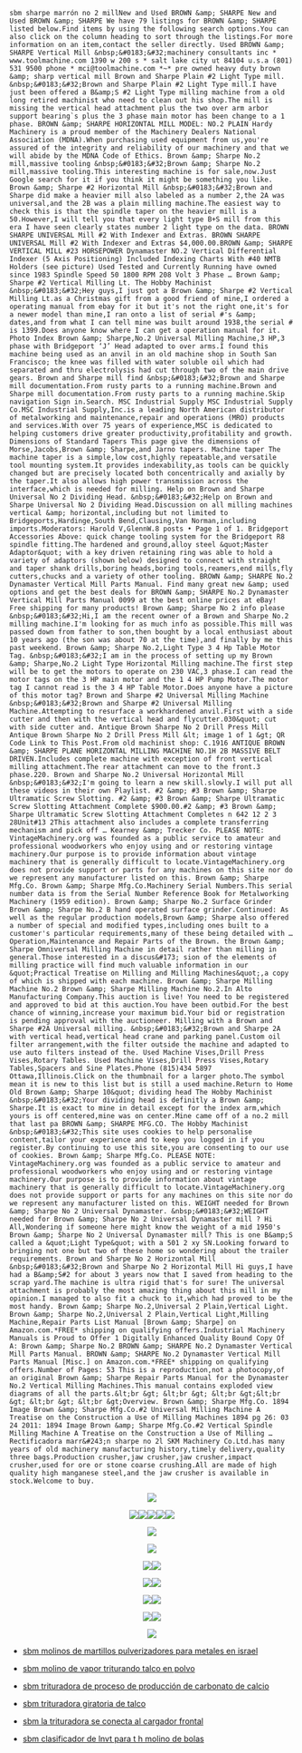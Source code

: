 
```
sbm sharpe marrón no 2 millNew and Used BROWN &amp; SHARPE New and Used BROWN &amp; SHARPE We have 79 listings for BROWN &amp; SHARPE listed below.Find items by using the following search options.You can also click on the column heading to sort through the listings.For more information on an item,contact the seller directly. Used BROWN &amp; SHARPE Vertical Mill &nbsp;&#0183;&#32;machinery consultants inc * www.toolmachine.com 1390 w 200 s * salt lake city ut 84104 u.s.a (801) 531 9500 phone * mci@toolmachine.com *~* pre owned heavy duty brown &amp; sharp vertical mill Brown and Sharpe Plain #2 Light Type mill. &nbsp;&#0183;&#32;Brown and Sharpe Plain #2 Light Type mill.I have just been offered a B&amp;S #2 Light Type milling machine from a old long retired machinist who need to clean out his shop.The mill is missing the vertical head attachment plus the two over arm arbor support bearing`s plus the 3 phase main motor has been change to a 1 phase. BROWN &amp; SHARPE HORIZONTAL MILL MODEL: NO.2 PLAIN Hardy Machinery is a proud member of the Machinery Dealers National Association (MDNA).When purchasing used equipment from us,you're assured of the integrity and reliability of our machinery and that we will abide by the MDNA Code of Ethics. Brown &amp; Sharpe No.2 mill,massive tooling &nbsp;&#0183;&#32;Brown &amp; Sharpe No.2 mill,massive tooling.This interesting machine is for sale,now.Just Google search for it if you think it might be something you like. Brown &amp; Sharpe #2 Horizontal Mill &nbsp;&#0183;&#32;Brown and Sharpe did make a heavier mill also labeled as a number 2,the 2A was universal,and the 2B was a plain milling machine.The easiest way to check this is that the spindle taper on the heavier mill is a 50.However,I will tell you that every light type B+S mill from this era I have seen clearly states number 2 light type on the data. BROWN SHARPE UNIVERSAL Mill #2 With Indexer and Extras. BROWN SHARPE UNIVERSAL Mill #2 With Indexer and Extras $4,000.00.BROWN &amp; SHARPE VERTICAL MILL #23 HORSEPOWER Dynamaster NO.2 Vertical Differential Indexer (5 Axis Positioning) Included Indexing Charts With #40 NMTB Holders (see picture) Used Tested and Currently Running have owned since 1983 Spindle Speed 50 1800 RPM 208 Volt 3 Phase … Brown &amp; Sharpe #2 Vertical Milling Lt. The Hobby Machinist &nbsp;&#0183;&#32;Hey guys,I just got a Brown &amp; Sharpe #2 Vertical Milling Lt.as a Christmas gift from a good friend of mine,I ordered a operating manual from ebay for it but it's not the right one,it's for a newer model than mine,I ran onto a list of serial #'s &amp; dates,and from what I can tell mine was built around 1938,the serial # is 1399.Does anyone know where I can get a operation manual for it. Photo Index Brown &amp; Sharpe,No.2 Universal Milling Machine,3 HP,3 phase with Bridgeport ‘J’ Head adapted to over arms.I found this machine being used as an anvil in an old machine shop in South San Francisco; the knee was filled with water soluble oil which had separated and thru electrolysis had cut through two of the main drive gears. Brown and Sharpe mill find &nbsp;&#0183;&#32;Brown and Sharpe mill documentation.From rusty parts to a running machine.Brown and Sharpe mill documentation.From rusty parts to a running machine.Skip navigation Sign in.Search. MSC Industrial Supply MSC Industrial Supply Co.MSC Industrial Supply,Inc.is a leading North American distributor of metalworking and maintenance,repair and operations (MRO) products and services.With over 75 years of experience,MSC is dedicated to helping customers drive greater productivity,profitability and growth. Dimensions of Standard Tapers This page give the dimensions of Morse,Jacobs,Brown &amp; Sharpe,and Jarno tapers. Machine taper The machine taper is a simple,low cost,highly repeatable,and versatile tool mounting system.It provides indexability,as tools can be quickly changed but are precisely located both concentrically and axially by the taper.It also allows high power transmission across the interface,which is needed for milling. Help on Brown and Sharpe Universal No 2 Dividing Head. &nbsp;&#0183;&#32;Help on Brown and Sharpe Universal No 2 Dividing Head.Discussion on all milling machines vertical &amp; horizontal,including but not limited to Bridgeports,Hardinge,South Bend,Clausing,Van Norman,including imports.Moderators: Harold V,GlennW.8 posts • Page 1 of 1. Bridgeport Accessories Above: quick change tooling system for the Bridgeport R8 spindle fitting.The hardened and ground,alloy steel &quot;Master Adaptor&quot; with a key driven retaining ring was able to hold a variety of adaptors (shown below) designed to connect with straight and taper shank drills,boring heads,boring tools,reamers,end mills,fly cutters,chucks and a variety of other tooling. BROWN &amp; SHARPE No.2 Dynamaster Vertical Mill Parts Manual. Find many great new &amp; used options and get the best deals for BROWN &amp; SHARPE No.2 Dynamaster Vertical Mill Parts Manual 0099 at the best online prices at eBay! Free shipping for many products! Brown &amp; Sharpe No 2 info please &nbsp;&#0183;&#32;Hi,I am the recent owner of a Brown and Sharpe No.2 milling machine.I'm looking for as much info as possible.This mill was passed down from father to son,then bought by a local enthusiast about 10 years ago (the son was about 70 at the time),and finally by me this past weekend. Brown &amp; Sharpe No.2,Light Type 3 4 Hp Table Motor Tag. &nbsp;&#0183;&#32;I am in the process of setting up my Brown &amp; Sharpe,No.2 Light Type Horizontal Milling machine.The first step will be to get the motors to operate on 230 VAC,3 phase.I can read the motor tags on the 3 HP main motor and the 1 4 HP Pump Motor.The motor tag I cannot read is the 3 4 HP Table Motor.Does anyone have a picture of this motor tag? Brown and Sharpe #2 Universal Milling Machine &nbsp;&#0183;&#32;Brown and Sharpe #2 Universal Milling Machine.Attempting to resurface a workhardened anvil.First with a side cutter and then with the vertical head and flycutter.030&quot; cut with side cutter and. Antique Brown Sharpe No 2 Drill Press Mill Antique Brown Sharpe No 2 Drill Press Mill &lt; image 1 of 1 &gt; QR Code Link to This Post.From old machinist shop: C.1916 ANTIQUE BROWN &amp; SHARPE PLANE HORIZONTAL MILLING MACHINE NO.1H 2B MASSIVE BELT DRIVEN.Includes complete machine with exception of front vertical milling attachment.The rear attachment can move to the front.3 phase.220. Brown and Sharpe No.2 Universal Horizontal Mill &nbsp;&#0183;&#32;I'm going to learn a new skill.slowly.I will put all these videos in their own Playlist. #2 &amp; #3 Brown &amp; Sharpe Ultramatic Screw Slotting. #2 &amp; #3 Brown &amp; Sharpe Ultramatic Screw Slotting Attachment Complete $900.00.#2 &amp; #3 Brown &amp; Sharpe Ultramatic Screw Slotting Attachment Completes n 642 12 2 3 28Unit#13 2This attachment also includes a complete transferring mechanism and pick off … Kearney &amp; Trecker Co. PLEASE NOTE: VintageMachinery.org was founded as a public service to amateur and professional woodworkers who enjoy using and or restoring vintage machinery.Our purpose is to provide information about vintage machinery that is generally difficult to locate.VintageMachinery.org does not provide support or parts for any machines on this site nor do we represent any manufacturer listed on this. Brown &amp; Sharpe Mfg.Co. Brown &amp; Sharpe Mfg.Co.Machinery Serial Numbers.This serial number data is from the Serial Number Reference Book for Metalworking Machinery (1959 edition). Brown &amp; Sharpe No.2 Surface Grinder Brown &amp; Sharpe No.2 B hand operated surface grinder.Continued: As well as the regular production models,Brown &amp; Sharpe also offered a number of special and modified types,including ones built to a customer's particular requirements,many of these being detailed with … Operation,Maintenance and Repair Parts of the Brown. the Brown &amp; Sharpe Omniversal Milling Machine in detail rather than milling in general.Those interested in a discus&#173; sion of the elements of milling practice will find much valuable information in our &quot;Practical Treatise on Milling and Milling Machines&quot;,a copy of which is shipped with each machine. Brown &amp; Sharpe Milling Machine No.2 Brown &amp; Sharpe Milling Machine No.2.In Alto Manufacturing Company.This auction is live! You need to be registered and approved to bid at this auction.You have been outbid.For the best chance of winning,increase your maximum bid.Your bid or registration is pending approval with the auctioneer. Milling with a Brown and Sharpe #2A Universal milling. &nbsp;&#0183;&#32;Brown and Sharpe 2A with vertical head,vertical head crane and parking panel.Custom oil filter arrangement,with the filter outside the machine and adapted to use auto filters instead of the. Used Machine Vises,Drill Press Vises,Rotary Tables. Used Machine Vises,Drill Press Vises,Rotary Tables,Spacers and Sine Plates.Phone (815)434 5897 Ottawa,Illinois.Click on the thumbnail for a larger photo.The symbol mean it is new to this list but is still a used machine.Return to Home Old Brown &amp; Sharpe 10&quot; dividing head The Hobby Machinist &nbsp;&#0183;&#32;Your dividing head is definitly a Brown &amp; Sharpe.It is exact to mine in detail except for the index arm,which yours is off centered,mine was on center.Mine came off of a no.2 mill that last pa BROWN &amp; SHARPE MFG.CO. The Hobby Machinist &nbsp;&#0183;&#32;This site uses cookies to help personalise content,tailor your experience and to keep you logged in if you register.By continuing to use this site,you are consenting to our use of cookies. Brown &amp; Sharpe Mfg.Co. PLEASE NOTE: VintageMachinery.org was founded as a public service to amateur and professional woodworkers who enjoy using and or restoring vintage machinery.Our purpose is to provide information about vintage machinery that is generally difficult to locate.VintageMachinery.org does not provide support or parts for any machines on this site nor do we represent any manufacturer listed on this. WEIGHT needed for Brown &amp; Sharpe No 2 Universal Dynamaster. &nbsp;&#0183;&#32;WEIGHT needed for Brown &amp; Sharpe No 2 Universal Dynamaster mill ? Hi All,Wondering if someone here might know the weight of a mid 1950's Brown &amp; Sharpe No 2 Universal Dynamaster mill? This is one B&amp;S called a &quot;Light Type&quot; with a 501 2 xy SN.Looking forward to bringing not one but two of these home so wondering about the trailer requirements. Brown and Sharpe No 2 Horizontal Mill &nbsp;&#0183;&#32;Brown and Sharpe No 2 Horizontal Mill Hi guys,I have had a B&amp;S#2 for about 3 years now that I saved from heading to the scrap yard.The machine is ultra rigid that's for sure! The universal attachment is probably the most amazing thing about this mill in my opinion.I managed to also fit a chuck to it,which had proved to be the most handy. Brown &amp; Sharpe No.2,Universal 2 Plain,Vertical Light. Brown &amp; Sharpe No.2,Universal 2 Plain,Vertical Light,Milling Machine,Repair Parts List Manual [Brown &amp; Sharpe] on Amazon.com.*FREE* shipping on qualifying offers.Industrial Machinery Manuals is Proud to Offer 1 Digitally Enhanced Quality Bound Copy Of A: Brown &amp; Sharpe No.2 BROWN &amp; SHARPE No.2 Dynamaster Vertical Mill Parts Manual. BROWN &amp; SHARPE No.2 Dynamaster Vertical Mill Parts Manual [Misc.] on Amazon.com.*FREE* shipping on qualifying offers.Number of Pages: 53 This is a reproduction,not a photocopy,of an original Brown &amp; Sharpe Repair Parts Manual for the Dynamaster No.2 Vertical Milling Machines.This manual contains exploded view diagrams of all the parts.&lt;br &gt; &lt;br &gt; &lt;br &gt;&lt;br &gt; &lt;br &gt; &lt;br &gt;Overview. Brown &amp; Sharpe Mfg.Co. 1894 Image Brown &amp; Sharpe Mfg.Co.#2 Universal Milling Machine A Treatise on the Construction a Use of Milling Machines 1894 pg 26: 03 24 2011: 1894 Image Brown &amp; Sharpe Mfg.Co.#2 Vertical Spindle Milling Machine A Treatise on the Construction a Use of Milling … Rectificadora marr&#243;n sharpe no 2l SKM Machinery Co.Ltd.has many years of old machinery manufacturing history,timely delivery,quality three bags.Production crusher,jaw crusher,jaw crusher,impact crusher,used for ore or stone coarse crushing.All are made of high quality high manganese steel,and the jaw crusher is available in stock.Welcome to buy. 
```

<div align="center">

<a href="https://es-crusher.shibang-china.com/github&k=sbm+sharpe+marr%C3%B3n+no+2+mill"><img src="https://static.shibang-china.com/es/crusher/logo.jpg"></a>

<a href="https://es-crusher.shibang-china.com/github&k=sbm+sharpe+marr%C3%B3n+no+2+mill"><img src="https://static.shibang-china.com/es/crusher/index.jpg"></a><a href="https://es-crusher.shibang-china.com/material.htmlgithub&k=sbm+sharpe+marr%C3%B3n+no+2+mill"><img src="https://static.shibang-china.com/es/crusher/material.jpg"></a><a href="https://es-crusher.shibang-china.com/application.htmlgithub&k=sbm+sharpe+marr%C3%B3n+no+2+mill"><img src="https://static.shibang-china.com/es/crusher/application.jpg"></a><a href="https://es-crusher.shibang-china.com/aboutus.htmlgithub&k=sbm+sharpe+marr%C3%B3n+no+2+mill"><img src="https://static.shibang-china.com/es/crusher/aboutus.jpg"></a><a href="https://es-crusher.shibang-china.com/contact.htmlgithub&k=sbm+sharpe+marr%C3%B3n+no+2+mill"><img src="https://static.shibang-china.com/es/crusher/contact.jpg"></a>

<a href="https://es-crusher.shibang-china.com/github&k=sbm+sharpe+marr%C3%B3n+no+2+mill"><img src="https://static.shibang-china.com/es/crusher/banner.jpg"></a>

<a href="https://swt.shibang-china.com/github&k=sbm+sharpe+marr%C3%B3n+no+2+mill"><img src="https://static.shibang-china.com/es/crusher/text.jpg"></a>

<a href="https://swt.shibang-china.com/github&k=sbm+sharpe+marr%C3%B3n+no+2+mill"><img src="https://static.shibang-china.com/es/crusher/chat.jpg"></a><a href="https://es-crusher.shibang-china.com/contact.htmlgithub&k=sbm+sharpe+marr%C3%B3n+no+2+mill"><img src="https://static.shibang-china.com/es/crusher/message.jpg"></a>

<a href="https://es-crusher.shibang-china.com/products/pe.htmlgithub&k=sbm+sharpe+marr%C3%B3n+no+2+mill"><img src="https://static.shibang-china.com/es/crusher/pe.jpg"></a><a href="https://es-crusher.shibang-china.com/products/pf.htmlgithub&k=sbm+sharpe+marr%C3%B3n+no+2+mill"><img src="https://static.shibang-china.com/es/crusher/pf.jpg"></a>

<a href="https://es-crusher.shibang-china.com/products/hpt.htmlgithub&k=sbm+sharpe+marr%C3%B3n+no+2+mill"><img src="https://static.shibang-china.com/es/crusher/hpt.jpg"></a><a href="https://es-crusher.shibang-china.com/products/vsi.htmlgithub&k=sbm+sharpe+marr%C3%B3n+no+2+mill"><img src="https://static.shibang-china.com/es/crusher/vsi.jpg"></a>

<a href="https://es-crusher.shibang-china.com/products/klv.htmlgithub&k=sbm+sharpe+marr%C3%B3n+no+2+mill"><img src="https://static.shibang-china.com/es/crusher/klv.jpg"></a><a href="https://es-crusher.shibang-china.com/products/portable.htmlgithub&k=sbm+sharpe+marr%C3%B3n+no+2+mill"><img src="https://static.shibang-china.com/es/crusher/portable.jpg"></a>

<a href="https://swt.shibang-china.com/github&k=sbm+sharpe+marr%C3%B3n+no+2+mill"><img src="https://static.shibang-china.com/es/crusher/case.jpg"></a>

</div>


* [sbm molinos de martillos pulverizadores para metales en israel](sbm%20molinos%20de%20martillos%20pulverizadores%20para%20metales%20en%20israel.md)

* [sbm molino de vapor triturando talco en polvo](sbm%20molino%20de%20vapor%20triturando%20talco%20en%20polvo.md)

* [sbm trituradora de proceso de producción de carbonato de calcio](sbm%20trituradora%20de%20proceso%20de%20producci%C3%B3n%20de%20carbonato%20de%20calcio.md)

* [sbm trituradora giratoria de talco](sbm%20trituradora%20giratoria%20de%20talco.md)

* [sbm la trituradora se conecta al cargador frontal](sbm%20la%20trituradora%20se%20conecta%20al%20cargador%20frontal.md)

* [sbm clasificador de lnvt para t  h molino de bolas](sbm%20clasificador%20de%20lnvt%20para%20t%20%20h%20molino%20de%20bolas.md)